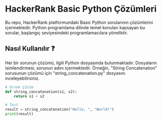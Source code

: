 # HackerRank Basic Python Çözümleri

Bu repo, HackerRank platformundaki Basic Python sorularının çözümlerini içermektedir. Python programlama dilinde temel konuları kapsayan bu sorular, başlangıç seviyesindeki programlamacılara yöneliktir.

## Nasıl Kullanılır ❓

Her bir sorunun çözümü, ilgili Python dosyasında bulunmaktadır. Dosyaların isimlendirmesi, sorunun adını içermektedir. Örneğin, "String Concatenation" sorusunun çözümü için "string_concatenation.py" dosyasını inceleyebilirsiniz.

```python
# Örnek Çözüm
def string_concatenation(s1, s2):
    return s1 + s2

# Test
result = string_concatenation("Hello, ", "World!")
print(result)


```

 